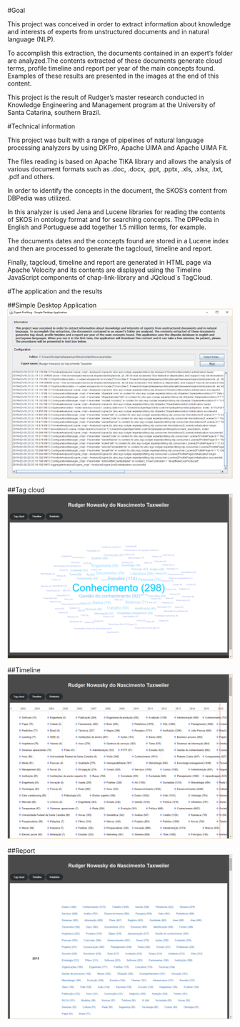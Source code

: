 #Goal

This project was conceived in order to extract information about knowledge and interests of experts from unstructured documents and in natural language (NLP).   

To accomplish this extraction, the documents contained in an expert’s folder are analyzed.The contents extracted of these documents generate cloud terms, profile timeline and report per year of the main concepts found. Examples of these results are presented in the images at the end of this content.  

This project is the result of Rudger’s master research conducted in Knowledge Engineering and Management program at the University of Santa Catarina, southern Brazil.  

#Technical information

This project was built with a range of pipelines of natural language processing analyzers by using DKPro, Apache UIMA and Apache UIMA Fit.  

The files reading is based on Apache TIKA library and allows the analysis of various document formats such as .doc, .docx, .ppt, .pptx, .xls, .xlsx, .txt, .pdf and others. 

In order to identify the concepts in the document, the SKOS’s content from DBPedia was utilized.

In this analyzer is used Jena and Lucene libraries for reading the contents of SKOS in ontology format and for searching concepts. The DPPedia in English and Portuguese add together 1.5 million terms, for example. 

The documents dates and the concepts found are stored in a Lucene index and then are processed to generate the tagcloud, timeline and report.  

Finally, tagcloud, timeline and report are generated in HTML page via Apache Velocity and its contents are displayed using the Timeline JavaScript components of chap-link-library and JQcloud`s TagCloud.

#The application and the results

##Simple Desktop Application
![alt tag](https://github.com/rudgern/expert-profiling/blob/gh-pages/images/expert-profiling-desktop-application.png)

##Tag cloud
![alt tag](https://github.com/rudgern/expert-profiling/blob/gh-pages/images/expert-profiling-result-tagcloud.png)

##Timeline
![alt tag](https://github.com/rudgern/expert-profiling/blob/gh-pages/images/expert-profiling-result-timeline.png)

##Report
![alt tag](https://github.com/rudgern/expert-profiling/blob/gh-pages/images/expert-profiling-result-report.png)
